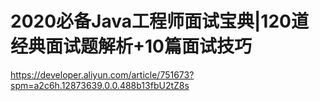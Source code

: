 # 2020必备Java工程师面试宝典|120道经典面试题解析+10篇面试技巧



https://developer.aliyun.com/article/751673?spm=a2c6h.12873639.0.0.488b13fbU2tZ8s